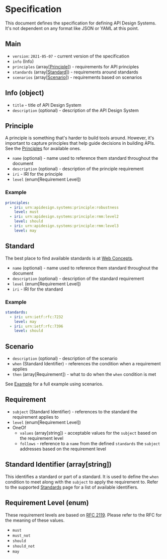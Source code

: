 # Specification

This document defines the specification for defining API Design Systems. It's not dependent on any format like JSON or YAML at this point.

## Main

- `version`: `2021-05-07` - current version of the specification
- `info` (Info)
- `principles` (array[[Principle](#principle)]) - requirements for API principles
- `standards` (array[[Standard](#standard)]) - requirements around standards
- `scenarios` (array[[Scenario](#scenario)]) - requirements based on scenarios

## Info (object)

- `title` - title of API Design System
- `description` (optional) - description of the API Design System

## Principle

A principle is something that's harder to build tools around. However, it's important to capture principles that help guide decisions in building APIs. See the [Principles](principles.md) for available ones.

- `name` (optional) - name used to reference them standard throughout the document
- `description` (optional) - description of the principle requirement
- `iri` - IRI for the principle
- `level` (enum[Requirement Level])

### Example

```yaml
principles:
  - iri: urn:apidesign.systems:principle:robustness
    level: must
  - iri: urn:apidesign.systems:principle:rmm:level2
    level: should
  - iri: urn:apidesign.systems:principle:rmm:level3
    level: may
```

## Standard

The best place to find available standards is at [Web Concepts](https://webconcepts.info/).

- `name` (optional) - name used to reference them standard throughout the document
- `description` (optional) - description of the standard requirement
- `level` (enum[Requirement Level])
- `iri` - IRI for the standard

### Example

```yaml
standards:
  - iri: urn:ietf:rfc:7232
    level: may
  - iri: urn:ietf:rfc:7396 
    level: should
```

## Scenario

- `description` (optional) - description of the scenario
- `when` (Standard Identifier) - references the condition when a requirement applies
- `then` (array[Requirement]) - what to do when the `when` condition is met

See [Example](example.md) for a full example using scenarios.

## Requirement

- `subject` (Standard Identifier) - references to the standard the requirement applies to
- `level` (enum[Requirement Level])
- OneOf
  - `values` (array[string]) - acceptable values for the `subject` based on the requirement level
  - `follows` - reference to a `name` from the defined `standards` the `subject` addresses based on the requirement level

## Standard Identifier (array[string])

This identifies a standard or part of a standard. It is used to define the `when` condition to meet along with the `subject` to apply the requirement to. Refer to the supported [Standards](standards.md) page for a list of available identifiers.

## Requirement Level (enum)

These requirement levels are based on [RFC 2119](https://tools.ietf.org/html/rfc2119). Please refer to the RFC for the meaning of these values.

- `must`
- `must_not`
- `should`
- `should_not`
- `may`
